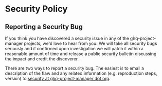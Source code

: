 <!-- Space: Projects -->
<!-- Parent: GHQProjectManager -->
<!-- Title: Security GHQProjectManager -->
<!-- Label: GHQProjectManager -->
<!-- Label: Security -->
<!-- Include: docs/disclaimer.md -->
<!-- Include: ac:toc -->

# Security Policy

## Reporting a Security Bug

If you think you have discovered a security issue in any of the ghq-project-manager projects, we'd love to hear from you. We will take all security bugs seriously and if confirmed upon investigation we will patch it within a reasonable amount of time and release a public security bulletin discussing the impact and credit the discoverer.

There are two ways to report a security bug. The easiest is to email a description of the flaw and any related information (e.g. reproduction steps, version) to [security at ghq-project-manager dot org](mailto:security@hadenlabs.com).
